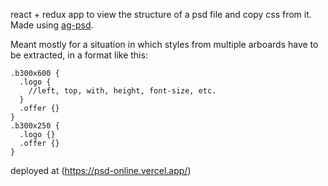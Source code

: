 react + redux app to view the structure of a psd file and copy css from it. Made using [ag-psd](https://github.com/Agamnentzar/ag-psd).

Meant mostly for a situation in which styles from multiple arboards have to be extracted, in a format like this:

```
.b300x600 {
  .logo {
    //left, top, with, height, font-size, etc.
  }
  .offer {}
}
.b300x250 {
  .logo {}
  .offer {}
}
```

deployed at (https://psd-online.vercel.app/)
